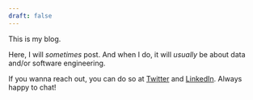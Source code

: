 ```yaml
---
draft: false
---
```


This is my blog.

Here, I will _sometimes_ post. And when I do, it will _usually_ be about data and/or software engineering.

If you wanna reach out, you can do so at [Twitter](https://twitter.com/jjuanRamos/) and [LinkedIn](https://www.linkedin.com/in/jjuanramos/). Always happy to chat!